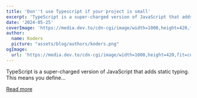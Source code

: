 ```yaml
---
title: 'Don''t use Typescript if your project is small'
excerpt: 'TypeScript is a super-charged version of JavaScript that adds static typing. This means you define...'
date: '2024-05-25'
coverImage: 'https://media.dev.to/cdn-cgi/image/width=1000,height=420,fit=cover,gravity=auto,format=auto/https%3A%2F%2Fdev-to-uploads.s3.amazonaws.com%2Fuploads%2Farticles%2Fybdghqd6e25349nkl2jp.jpg'
author:
  name: Koders
  picture: "assets/blog/authors/koders.png"
ogImage:
  url: 'https://media.dev.to/cdn-cgi/image/width=1000,height=420,fit=cover,gravity=auto,format=auto/https%3A%2F%2Fdev-to-uploads.s3.amazonaws.com%2Fuploads%2Farticles%2Fybdghqd6e25349nkl2jp.jpg'
---
```


TypeScript is a super-charged version of JavaScript that adds static typing. This means you define...

[Read more](https://dev.to/homayunmmdy/dont-use-typescript-if-your-project-is-small-4fmp)
